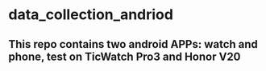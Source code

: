 # data_collection_andriod
## This repo contains two android APPs: watch and phone, test on TicWatch Pro3 and Honor V20
